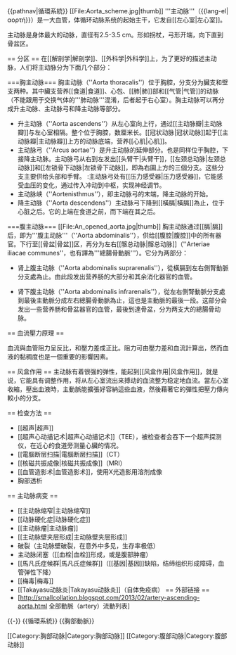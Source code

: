 {{pathnav|循環系統}}
[[File:Aorta_scheme.jpg|thumb]]
'''主动脉'''（{{lang-el|αορτή}}）是一大血管，体循环动脉系统的起始主干，它发自[[左心室|左心室]]。

主动脉是身体最大的动脉，直径有2.5-3.5 cm。形如拐杖，弓形开端，向下直到骨盆区。

== 分区 ==
在[[解剖学|解剖学]]、[[外科学|外科学]]上，为了更好的描述主动脉，人们将主动脉分为下面几个部分：

===胸主动脉===
胸主动脉（''Aorta thoracalis''）位于胸腔，分支分为臟支和壁支两种。其中臟支营养[[食道|食道]]<!--台灣名稱為食道，已提請列入繁簡轉換表 -->、心包、[[肺|肺]]部和[[气管|气管]]的动脉（不能跟用于交换气体的'''肺动脉'''混淆，后者起于右心室）。胸主动脉可以再分成升主动脉、主动脉弓和降主动脉等部分。

* 升主动脉（''Aorta ascendens''）从左心室向上行，通过[[主动脉瓣|主动脉瓣]]与左心室相隔。整个位于胸腔，数厘米长。[[冠状动脉|冠状动脉]]起于[[主动脉瓣|主动脉瓣]]上方的动脉底端，营养[[心肌|心肌]]。
* 主动脉弓（''Arcus aortae''）是升主动脉的延伸部分。也是同样位于胸腔，下接降主动脉。主动脉弓从右到左发出[[头臂干|头臂干]]，[[左颈总动脉|左颈总动脉]]和[[左锁骨下动脉|左锁骨下动脉]]，即為右圖上方的三個分支。这些分支主要供给头部和手臂。
:主动脉弓处有[[压力感受器|压力感受器]]，它能感受血压的变化，通过传入冲动到中枢，实现神经调节。
* 主动脉峡（''Aortenisthmus''），<!--德语概念，有待核实，都是希腊词根。(確是如此)-->即主动脉弓的末端，降主动脉的开始。
* 降主动脉（''Aorta descendens''）主动脉弓下降到[[橫膈|橫膈]]為止，位于心脏之后。它的上端在食道之前，而下端在其之后。

===腹主动脉===
[[File:An_opened_aorta.jpg|thumb]]
胸主动脉通过[[膈|膈]]后，即为'''腹主动脉'''（''Aorta abdominalis''），供给[[腹腔|腹腔]]中的所有器官。下行至[[骨盆|骨盆]]区，再分为左右[[髂总动脉|髂总动脉]]（''Arteriae iliacae communes''，也有譯為'''總腸骨動脈'''）。它分为两部分：

* 肾上腹主动脉（''Aorta abdominalis suprarenalis''），從橫膈到左右側腎動脈分支處為止。由此段发出营养肠的大部分和其余消化器官的血管。

* 肾下腹主动脉（''Aorta abdominalis infrarenalis''），從左右側腎動脈分支處到最後主動脈分成左右總腸骨動脈為止，這也是主動脈的最後一段。这部分会发出一些营养肠和骨盆器官的血管，最後到達骨盆，分为两支大的總腸骨动脉。

== 血流壓力原理 ==

血流與血管阻力呈反比，和壓力差成正比。阻力可由壓力差和血流計算出，然而血液的黏稠度也是一個重要的影響因素。

== 风盒作用 ==
主动脉有着很强的弹性，能起到[[风盒作用|风盒作用]]，就是说，它能具有调整作用，将从左心室流出来搏动的血流整为稳定地血流。當左心室收縮，壓出血液時，主動脈能擴張好容納這些血液，然後藉著它的彈性把壓力傳向較小的分支。<!--以下這句實在看不懂! [[血压|血压]]因此能更好地为血管中的压力感受器所探测到。-->

== 检查方法 ==
* [[超声|超声]]
* [[超声心动描记术|超声心动描记术]]（TEE），被检查者会吞下一个超声探测仪，在近心的食道旁测量心臟的情况。
* [[電腦断层扫描|電腦断层扫描]]（CT）
* [[核磁共振成像|核磁共振成像]]（MRI）
* [[血管造影术|血管造影术]]，使用X光造影用溶剂成像
* 胸部透析

== 主动脉病变 ==

* [[主动脉缩窄|主动脉缩窄]]
* [[动脉硬化症|动脉硬化症]]
* [[主动脉瘤|主动脉瘤]]
* [[主动脉壁夹层形成|主动脉壁夹层形成]]
* 破裂（主动脉壁破裂，在意外中多见，生存率极低）
* 主动脉闭塞（[[血栓|血栓]]形成，或是腹部肿瘤）
* [[馬凡氏症候群|馬凡氏症候群]]（[[基因|基因]]缺陷，结缔组织形成障碍，血管弹性下降）
* [[梅毒|梅毒]]
* [[Takayasu动脉炎|Takayasu动脉炎]]（自体免疫病）
== 外部链接 ==
* [http://smallcollation.blogspot.com/2013/02/artery-ascending-aorta.html 全部動脈（artery）流動列表]

{{-}}
{{循環系統}}
{{胸部動脈}}

[[Category:胸部动脉|Category:胸部动脉]]
[[Category:腹部动脉|Category:腹部动脉]]